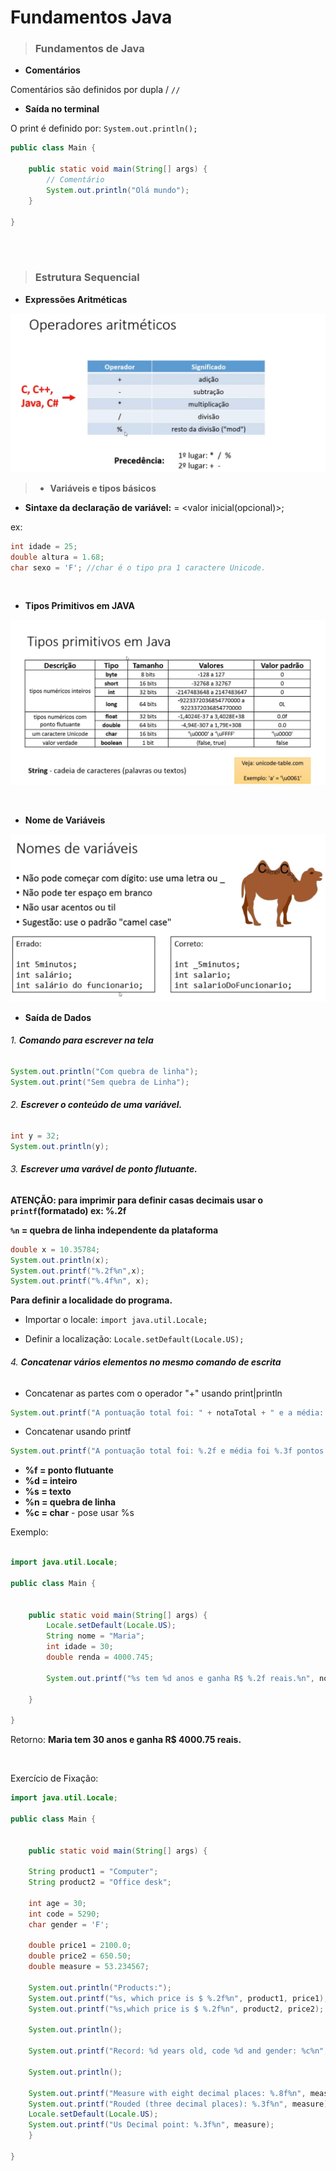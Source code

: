 # **Fundamentos Java**

> ### **Fundamentos de Java**

- **Comentários**

Comentários são definidos por dupla / ```//```

- **Saída no terminal**

O print é definido por: ```System.out.println();```

```java
public class Main {

	public static void main(String[] args) {
		// Comentário
		System.out.println("Olá mundo");
	}

}
```
<br>
<br>

> ### **Estrutura Sequencial**

- **Expressões Aritméticas**

![operadores aritméticos](/JAVA%20E%20OO/IMG/operadoresaritimeticos.png)
<br>

> - **Variáveis e tipos básicos**

* **Sintaxe da declaração de variável:**
<tipo> <nome> = <valor inicial(opcional)>;

ex:
```java
int idade = 25;
double altura = 1.68;
char sexo = 'F'; //char é o tipo pra 1 caractere Unicode.
```
<br>

* **Tipos Primitivos em JAVA**

![Tipos Primitivos em JAVA](/JAVA%20E%20OO/IMG/tiposprimitivos.png)

<br>

* **Nome de Variáveis**

![Nome de Variáveis](/JAVA%20E%20OO/IMG/nomedevariaveis.png)
<br>

* **Saída de Dados**

###### 1. **Comando para escrever na tela**
```java
System.out.println("Com quebra de linha");
System.out.print("Sem quebra de Linha");

```

###### 2. **Escrever o conteúdo de uma variável.**

```java
int y = 32;
System.out.println(y);
```

###### 3. **Escrever uma varável de ponto flutuante.**
**ATENÇÃO: para imprimir para definir casas decimais usar o ```printf```(formatado) ex: %.2f**

**```%n``` = quebra de linha independente da plataforma**

```java
double x = 10.35784;
System.out.println(x);
System.out.printf("%.2f%n",x);
System.out.printf("%.4f%n", x);
```
**Para definir a localidade do programa.**

- Importar o locale: ```import java.util.Locale;```

- Definir a localização: ```Locale.setDefault(Locale.US);```
###### 4. **Concatenar vários elementos no mesmo comando de escrita**

- Concatenar as partes com o operador "+" usando print|println

```java
System.out.printf("A pontuação total foi: " + notaTotal + " e a média: " + media);
```
- Concatenar usando printf

```java
System.out.printf("A pontuação total foi: %.2f e média foi %.3f pontos %n", notaTotal, media);
```

- **%f = ponto flutuante**
- **%d = inteiro**
- **%s = texto**
- **%n = quebra de linha**
- **%c = char** - pose usar %s

Exemplo:

```java

import java.util.Locale;

public class Main {

	
	public static void main(String[] args) {
		Locale.setDefault(Locale.US);
		String nome = "Maria";
		int idade = 30;
		double renda = 4000.745;
		
		System.out.printf("%s tem %d anos e ganha R$ %.2f reais.%n", nome, idade, renda);
		
	}

}
```

Retorno: **Maria tem 30 anos e ganha R$ 4000.75 reais.**


<br>

Exercício de Fixação:

```java
import java.util.Locale;

public class Main {

	
	public static void main(String[] args) {
	
	String product1 = "Computer";
	String product2 = "Office desk";
	
	int age = 30;
	int code = 5290;
	char gender = 'F';
	
	double price1 = 2100.0;
	double price2 = 650.50;
	double measure = 53.234567;
	
	System.out.println("Products:");
	System.out.printf("%s, which price is $ %.2f%n", product1, price1);
	System.out.printf("%s,which price is $ %.2f%n", product2, price2);
	
	System.out.println();

	System.out.printf("Record: %d years old, code %d and gender: %c%n", age, code, gender);
	
	System.out.println();

	System.out.printf("Measure with eight decimal places: %.8f%n", measure);
	System.out.printf("Rouded (three decimal places): %.3f%n", measure);	
	Locale.setDefault(Locale.US);
	System.out.printf("Us Decimal point: %.3f%n", measure);
	}

}
```